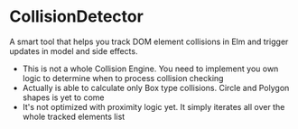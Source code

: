 # CollisionDetector

A smart tool that helps you track DOM element collisions in Elm and trigger updates in model and side effects.

- This is not a whole Collision Engine. You need to implement you own logic to determine when to process collision checking
- Actually is able to calculate only Box type collisions. Circle and Polygon shapes is yet to come
- It's not optimized with proximity logic yet. It simply iterates all over the whole tracked elements list

